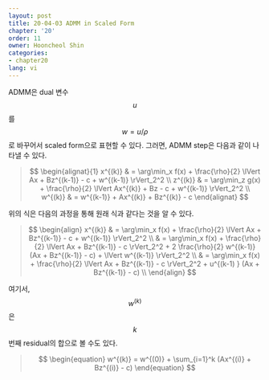 ```yaml
---
layout: post
title: 20-04-03 ADMM in Scaled Form
chapter: '20'
order: 11
owner: Hooncheol Shin
categories:
- chapter20
lang: vi
---
```


ADMM은 dual 변수 $$u$$를 $$w=u/\rho$$로 바꾸어서 scaled form으로 표현할 수 있다. 그러면, ADMM step은 다음과 같이 나타낼 수 있다. 
> $$
> \begin{alignat}{1}
> x^{(k)} & = \arg\min_x f(x) + \frac{\rho}{2} \lVert Ax + Bz^{(k-1)} - c + w^{(k-1)} \rVert_2^2  \\
> z^{(k)} & = \arg\min_z g(x) + \frac{\rho}{2} \lVert Ax^{(k)} + Bz - c + w^{(k-1)} \rVert_2^2  \\
> w^{(k)} & = w^{(k-1)} + Ax^{(k)} + Bz^{(k)} - c 
> \end{alignat}
> $$

위의 식은 다음의 과정을 통해 원래 식과 같다는 것을 알 수 있다.

> $$
> \begin{align}
> x^{(k)} & = \arg\min_x f(x) + \frac{\rho}{2} \lVert Ax + Bz^{(k-1)} - c + w^{(k-1)} \rVert_2^2  \\
> & = \arg\min_x f(x)  + \frac{\rho}{2} \lVert Ax + Bz^{(k-1)} - c \rVert_2^2  + 2 \frac{\rho}{2} w^{(k-1)} (Ax + Bz^{(k-1)} - c)  + \lVert w^{(k-1)} \rVert_2^2 \\
> & = \arg\min_x f(x)  + \frac{\rho}{2} \lVert Ax + Bz^{(k-1)} - c \rVert_2^2  + u^{(k-1) } (Ax + Bz^{(k-1)} - c) \\
> \end{align}
> $$


여기서, $$w^{(k)}$$은  $$k$$번째 residual의 합으로 볼 수도 있다.

> $$
> \begin{equation}
> w^{(k)} = w^{(0)} + \sum_{i=1}^k (Ax^{(i)} + Bz^{(i)} - c) 
> \end{equation}
> $$